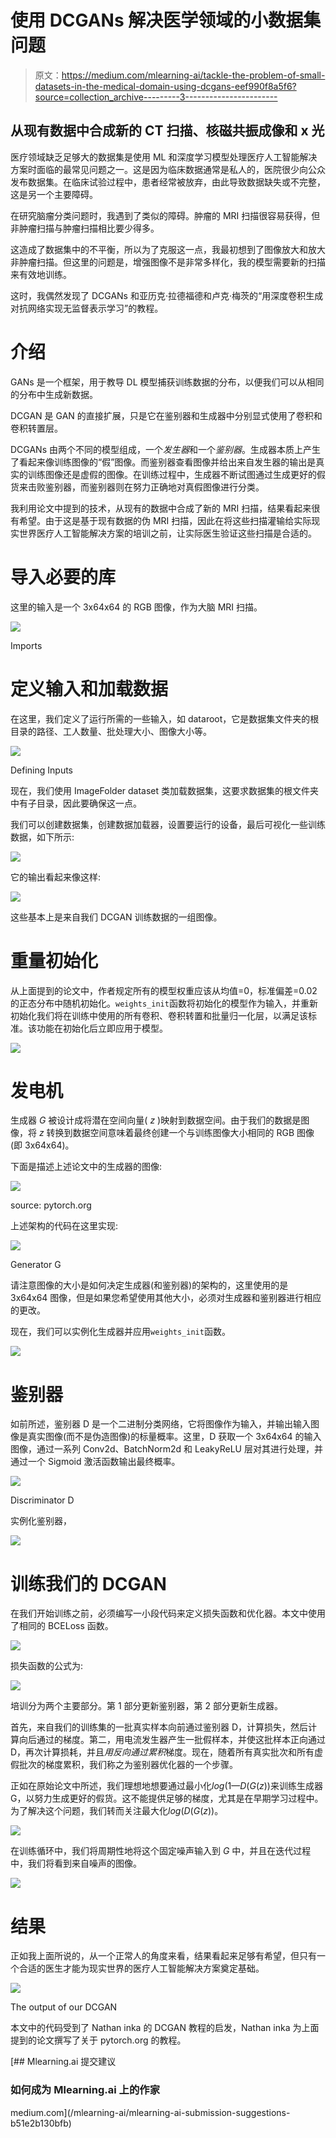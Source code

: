 # 使用 DCGANs 解决医学领域的小数据集问题

> 原文：<https://medium.com/mlearning-ai/tackle-the-problem-of-small-datasets-in-the-medical-domain-using-dcgans-eef990f8a5f6?source=collection_archive---------3----------------------->

## 从现有数据中合成新的 CT 扫描、核磁共振成像和 x 光

医疗领域缺乏足够大的数据集是使用 ML 和深度学习模型处理医疗人工智能解决方案时面临的最常见问题之一。这是因为临床数据通常是私人的，医院很少向公众发布数据集。在临床试验过程中，患者经常被放弃，由此导致数据缺失或不完整，这是另一个主要障碍。

在研究脑瘤分类问题时，我遇到了类似的障碍。肿瘤的 MRI 扫描很容易获得，但非肿瘤扫描与肿瘤扫描相比要少得多。

这造成了数据集中的不平衡，所以为了克服这一点，我最初想到了图像放大和放大非肿瘤扫描。但这里的问题是，增强图像不是非常多样化，我的模型需要新的扫描来有效地训练。

这时，我偶然发现了 DCGANs 和亚历克·拉德福德和卢克·梅茨的“用深度卷积生成对抗网络实现无监督表示学习”的教程。

# 介绍

GANs 是一个框架，用于教导 DL 模型捕获训练数据的分布，以便我们可以从相同的分布中生成新数据。

DCGAN 是 GAN 的直接扩展，只是它在鉴别器和生成器中分别显式使用了卷积和卷积转置层。

DCGANs 由两个不同的模型组成，一个*发生器*和一个*鉴别器*。生成器本质上产生了看起来像训练图像的“假”图像。而鉴别器查看图像并给出来自发生器的输出是真实的训练图像还是虚假的图像。在训练过程中，生成器不断试图通过生成更好的假货来击败鉴别器，而鉴别器则在努力正确地对真假图像进行分类。

我利用论文中提到的技术，从现有的数据中合成了新的 MRI 扫描，结果看起来很有希望。由于这是基于现有数据的伪 MRI 扫描，因此在将这些扫描灌输给实际现实世界医疗人工智能解决方案的培训之前，让实际医生验证这些扫描是合适的。

# 导入必要的库

这里的输入是一个 3x64x64 的 RGB 图像，作为大脑 MRI 扫描。

![](img/4ed3bcc481237f469f5f1b0ca8d3d97b.png)

Imports

# 定义输入和加载数据

在这里，我们定义了运行所需的一些输入，如 dataroot，它是数据集文件夹的根目录的路径、工人数量、批处理大小、图像大小等。

![](img/d5a37e700f995af606a927ac40e936b0.png)

Defining Inputs

现在，我们使用 ImageFolder dataset 类加载数据集，这要求数据集的根文件夹中有子目录，因此要确保这一点。

我们可以创建数据集，创建数据加载器，设置要运行的设备，最后可视化一些训练数据，如下所示:

![](img/2f47c4f43270d908dee9c7e44e93b215.png)

它的输出看起来像这样:

![](img/099ec32ac1afff271bbdd9a580f2ded5.png)

这些基本上是来自我们 DCGAN 训练数据的一组图像。

# 重量初始化

从上面提到的论文中，作者规定所有的模型权重应该从均值=0，标准偏差=0.02 的正态分布中随机初始化。`weights_init`函数将初始化的模型作为输入，并重新初始化我们将在训练中使用的所有卷积、卷积转置和批量归一化层，以满足该标准。该功能在初始化后立即应用于模型。

![](img/fa4448ec51b00a767eb46cd049679eeb.png)

# 发电机

生成器 *G* 被设计成将潜在空间向量( *z* )映射到数据空间。由于我们的数据是图像，将 *z* 转换到数据空间意味着最终创建一个与训练图像大小相同的 RGB 图像(即 3x64x64)。

下面是描述上述论文中的生成器的图像:

![](img/1b1efd4b0f8bf3c8c14652fcf5b2f034.png)

source: pytorch.org

上述架构的代码在这里实现:

![](img/e300b0ee57474b40446c64423c580abf.png)

Generator G

请注意图像的大小是如何决定生成器(和鉴别器)的架构的，这里使用的是 3x64x64 图像，但是如果您希望使用其他大小，必须对生成器和鉴别器进行相应的更改。

现在，我们可以实例化生成器并应用`weights_init`函数。

![](img/2cf12797592129bdf8be8de8c5f24720.png)

# 鉴别器

如前所述，鉴别器 D 是一个二进制分类网络，它将图像作为输入，并输出输入图像是真实图像(而不是伪造图像)的标量概率。这里，D 获取一个 3x64x64 的输入图像，通过一系列 Conv2d、BatchNorm2d 和 LeakyReLU 层对其进行处理，并通过一个 Sigmoid 激活函数输出最终概率。

![](img/2fba133dc5550310da443a8d5ec790a2.png)

Discriminator D

实例化鉴别器，

![](img/a79856521cac1f19916f92a0cac4187e.png)

# 训练我们的 DCGAN

在我们开始训练之前，必须编写一小段代码来定义损失函数和优化器。本文中使用了相同的 BCELoss 函数。

![](img/a421cd14ee3ca78a64653a8533bf373c.png)

损失函数的公式为:

![](img/2b626fe2f8e6e200c4549e4d823466f9.png)

培训分为两个主要部分。第 1 部分更新鉴别器，第 2 部分更新生成器。

首先，来自我们的训练集的一批真实样本向前通过鉴别器 D，计算损失，然后计算向后通过的梯度。第二，用电流发生器产生一批假样本，并使这批样本正向通过 D，再次计算损耗，并且*用反向通过累积*梯度。现在，随着所有真实批次和所有虚假批次的梯度累积，我们称之为鉴别器优化器的一个步骤。

正如在原始论文中所述，我们理想地想要通过最小化*log*(1—*D*(*G*(*z*))来训练生成器 G，以努力生成更好的假货。这不能提供足够的梯度，尤其是在早期学习过程中。为了解决这个问题，我们转而关注最大化*log*(*D*(*G*(*z*))。

![](img/51581db11ed8419bf9d7af66651161cf.png)

在训练循环中，我们将周期性地将这个固定噪声输入到 *G* 中，并且在迭代过程中，我们将看到来自噪声的图像。

![](img/6abb10b6fcdaeb7723ccbd66166552d9.png)

# 结果

正如我上面所说的，从一个正常人的角度来看，结果看起来足够有希望，但只有一个合适的医生才能为现实世界的医疗人工智能解决方案奠定基础。

![](img/9b475bdba689f52ec76c97db086d3cbe.png)

The output of our DCGAN

本文中的代码受到了 Nathan inka 的 DCGAN 教程的启发，Nathan inka 为上面提到的论文撰写了关于 pytorch.org 的教程。

[](/mlearning-ai/mlearning-ai-submission-suggestions-b51e2b130bfb) [## Mlearning.ai 提交建议

### 如何成为 Mlearning.ai 上的作家

medium.com](/mlearning-ai/mlearning-ai-submission-suggestions-b51e2b130bfb)